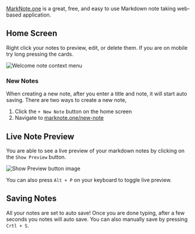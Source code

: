 [MarkNote.one](https://marknote.one) is a great, free, and easy to use Markdown note taking web-based application.

## Home Screen

Right click your notes to preview, edit, or delete them. If you are on mobile try long pressing the cards.

![Welcome note context menu](/welcome-note/context-menu.png)

### New Notes

When creating a new note, after you enter a title and note, it will start auto saving. There are two ways to create a new note,

1. Click the `+ New Note` button on the home screen
2. Navigate to [marknote.one/new-note](https://marknote.one/new-note)

## Live Note Preview

You are able to see a live preview of your markdown notes by clicking on the `Show Preview` button.

![Show Preview button image](/welcome-note/show-preview-image.png)

You can also press `Alt + P` on your keyboard to toggle live preview.

## Saving Notes

All your notes are set to auto save! Once you are done typing, after a few seconds you notes will auto save. You can also manually save by pressing `Crtl + S`.
